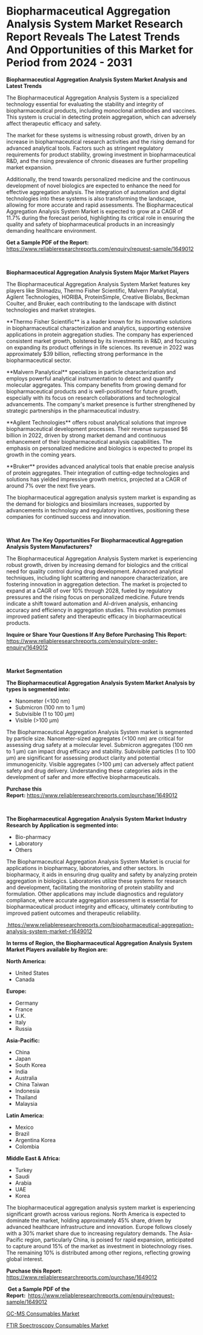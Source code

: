 <p><h1>Biopharmaceutical Aggregation Analysis System Market Research Report Reveals The Latest Trends And Opportunities of this Market for Period from 2024 - 2031</h1></p><p><strong>Biopharmaceutical Aggregation Analysis System Market Analysis and Latest Trends</strong></p>
<p><p>The Biopharmaceutical Aggregation Analysis System is a specialized technology essential for evaluating the stability and integrity of biopharmaceutical products, including monoclonal antibodies and vaccines. This system is crucial in detecting protein aggregation, which can adversely affect therapeutic efficacy and safety. </p><p>The market for these systems is witnessing robust growth, driven by an increase in biopharmaceutical research activities and the rising demand for advanced analytical tools. Factors such as stringent regulatory requirements for product stability, growing investment in biopharmaceutical R&D, and the rising prevalence of chronic diseases are further propelling market expansion. </p><p>Additionally, the trend towards personalized medicine and the continuous development of novel biologics are expected to enhance the need for effective aggregation analysis. The integration of automation and digital technologies into these systems is also transforming the landscape, allowing for more accurate and rapid assessments. The Biopharmaceutical Aggregation Analysis System Market is expected to grow at a CAGR of 11.7% during the forecast period, highlighting its critical role in ensuring the quality and safety of biopharmaceutical products in an increasingly demanding healthcare environment.</p></p>
<p><strong>Get a Sample PDF of the Report:&nbsp;</strong> <a href="https://www.reliableresearchreports.com/enquiry/request-sample/1649012?utm_campaign=31&utm_medium=2&utm_source=Github&utm_content=ia&utm_term=29122024&utm_id=biopharmaceutical-aggregation-analysis-system">https://www.reliableresearchreports.com/enquiry/request-sample/1649012</a></p>
<p>&nbsp;</p>
<p><strong>Biopharmaceutical Aggregation Analysis System Major Market Players</strong></p>
<p><p>The Biopharmaceutical Aggregation Analysis System Market features key players like Shimadzu, Thermo Fisher Scientific, Malvern Panalytical, Agilent Technologies, HORIBA, ProteinSimple, Creative Biolabs, Beckman Coulter, and Bruker, each contributing to the landscape with distinct technologies and market strategies.</p><p>**Thermo Fisher Scientific** is a leader known for its innovative solutions in biopharmaceutical characterization and analytics, supporting extensive applications in protein aggregation studies. The company has experienced consistent market growth, bolstered by its investments in R&D, and focusing on expanding its product offerings in life sciences. Its revenue in 2022 was approximately $39 billion, reflecting strong performance in the biopharmaceutical sector.</p><p>**Malvern Panalytical** specializes in particle characterization and employs powerful analytical instrumentation to detect and quantify molecular aggregates. This company benefits from growing demand for biopharmaceutical products and is well-positioned for future growth, especially with its focus on research collaborations and technological advancements. The company's market presence is further strengthened by strategic partnerships in the pharmaceutical industry.</p><p>**Agilent Technologies** offers robust analytical solutions that improve biopharmaceutical development processes. Their revenue surpassed $6 billion in 2022, driven by strong market demand and continuous enhancement of their biopharmaceutical analysis capabilities. The emphasis on personalized medicine and biologics is expected to propel its growth in the coming years.</p><p>**Bruker** provides advanced analytical tools that enable precise analysis of protein aggregates. Their integration of cutting-edge technologies and solutions has yielded impressive growth metrics, projected at a CAGR of around 7% over the next five years.</p><p>The biopharmaceutical aggregation analysis system market is expanding as the demand for biologics and biosimilars increases, supported by advancements in technology and regulatory incentives, positioning these companies for continued success and innovation.</p></p>
<p>&nbsp;</p>
<p><strong>What Are The Key Opportunities For Biopharmaceutical Aggregation Analysis System Manufacturers?</strong></p>
<p><p>The Biopharmaceutical Aggregation Analysis System market is experiencing robust growth, driven by increasing demand for biologics and the critical need for quality control during drug development. Advanced analytical techniques, including light scattering and nanopore characterization, are fostering innovation in aggregation detection. The market is projected to expand at a CAGR of over 10% through 2028, fueled by regulatory pressures and the rising focus on personalized medicine. Future trends indicate a shift toward automation and AI-driven analysis, enhancing accuracy and efficiency in aggregation studies. This evolution promises improved patient safety and therapeutic efficacy in biopharmaceutical products.</p></p>
<p><strong>Inquire or Share Your Questions If Any Before Purchasing This Report:</strong> <a href="https://www.reliableresearchreports.com/enquiry/pre-order-enquiry/1649012?utm_campaign=31&utm_medium=2&utm_source=Github&utm_content=ia&utm_term=29122024&utm_id=biopharmaceutical-aggregation-analysis-system">https://www.reliableresearchreports.com/enquiry/pre-order-enquiry/1649012</a></p>
<p>&nbsp;</p>
<p><strong>Market Segmentation</strong></p>
<p><strong>The Biopharmaceutical Aggregation Analysis System Market Analysis by types is segmented into:</strong></p>
<p><ul><li>Nanometer (<100 nm)</li><li>Submicron (100 nm to 1 μm)</li><li>Subvisible (1 to 100 μm)</li><li>Visible (>100 μm)</li></ul></p>
<p><p>The Biopharmaceutical Aggregation Analysis System market is segmented by particle size. Nanometer-sized aggregates (<100 nm) are critical for assessing drug safety at a molecular level. Submicron aggregates (100 nm to 1 μm) can impact drug efficacy and stability. Subvisible particles (1 to 100 μm) are significant for assessing product clarity and potential immunogenicity. Visible aggregates (>100 μm) can adversely affect patient safety and drug delivery. Understanding these categories aids in the development of safer and more effective biopharmaceuticals.</p></p>
<p><strong>Purchase this Report:&nbsp;</strong><a href="https://www.reliableresearchreports.com/purchase/1649012?utm_campaign=31&utm_medium=2&utm_source=Github&utm_content=ia&utm_term=29122024&utm_id=biopharmaceutical-aggregation-analysis-system">https://www.reliableresearchreports.com/purchase/1649012</a></p>
<p>&nbsp;</p>
<p><strong>The Biopharmaceutical Aggregation Analysis System Market Industry Research by Application is segmented into:</strong></p>
<p><ul><li>Bio-pharmacy</li><li>Laboratory</li><li>Others</li></ul></p>
<p><p>The Biopharmaceutical Aggregation Analysis System Market is crucial for applications in biopharmacy, laboratories, and other sectors. In biopharmacy, it aids in ensuring drug quality and safety by analyzing protein aggregation in biologics. Laboratories utilize these systems for research and development, facilitating the monitoring of protein stability and formulation. Other applications may include diagnostics and regulatory compliance, where accurate aggregation assessment is essential for biopharmaceutical product integrity and efficacy, ultimately contributing to improved patient outcomes and therapeutic reliability.</p></p>
<p><a href="https://www.reliableresearchreports.com/biopharmaceutical-aggregation-analysis-system-market-r1649012?utm_campaign=31&utm_medium=2&utm_source=Github&utm_content=ia&utm_term=29122024&utm_id=biopharmaceutical-aggregation-analysis-system">&nbsp;https://www.reliableresearchreports.com/biopharmaceutical-aggregation-analysis-system-market-r1649012</a></p>
<p><strong>In terms of Region, the Biopharmaceutical Aggregation Analysis System Market Players available by Region are:</strong></p>
<p>
    <p> <strong> North America: </strong>
        <ul>
            <li>United States</li>
            <li>Canada</li>
        </ul>
        </p> 
    <p> <strong> Europe: </strong>
        <ul>
            <li>Germany</li>
            <li>France</li>
            <li>U.K.</li>
            <li>Italy</li>
            <li>Russia</li>
        </ul>
        </p> 
    <p> <strong> Asia-Pacific: </strong>
        <ul>
            <li>China</li>
            <li>Japan</li>
            <li>South Korea</li>
            <li>India</li>
            <li>Australia</li>
            <li>China Taiwan</li>
            <li>Indonesia</li>
            <li>Thailand</li>
            <li>Malaysia</li>
        </ul>
        </p> 
    <p> <strong> Latin America: </strong>
        <ul>
            <li>Mexico</li>
            <li>Brazil</li>
            <li>Argentina Korea</li>
            <li>Colombia</li>
        </ul>
        </p> 
    <p> <strong> Middle East & Africa: </strong>
        <ul>
            <li>Turkey</li>
            <li>Saudi</li>
            <li>Arabia</li>
            <li>UAE</li>
            <li>Korea</li>
        </ul>
    </p>
    </p>
<p><p>The biopharmaceutical aggregation analysis system market is experiencing significant growth across various regions. North America is expected to dominate the market, holding approximately 45% share, driven by advanced healthcare infrastructure and innovation. Europe follows closely with a 30% market share due to increasing regulatory demands. The Asia-Pacific region, particularly China, is poised for rapid expansion, anticipated to capture around 15% of the market as investment in biotechnology rises. The remaining 10% is distributed among other regions, reflecting growing global interest.</p></p>
<p><strong>Purchase this Report: </strong><a href="https://www.reliableresearchreports.com/purchase/1649012?utm_campaign=31&utm_medium=2&utm_source=Github&utm_content=ia&utm_term=29122024&utm_id=biopharmaceutical-aggregation-analysis-system">https://www.reliableresearchreports.com/purchase/1649012</a></p>
<p>&nbsp;<strong>Get a Sample PDF of the Report:&nbsp;&nbsp;</strong><a href="https://www.reliableresearchreports.com/enquiry/request-sample/1649012?utm_campaign=31&utm_medium=2&utm_source=Github&utm_content=ia&utm_term=29122024&utm_id=biopharmaceutical-aggregation-analysis-system">https://www.reliableresearchreports.com/enquiry/request-sample/1649012</a></p>
<p><strong></strong></p>
<p><p><a href="https://github.com/bogganbillie6969/Market-Research-Report-List-1/blob/main/gc-ms-consumables-market.md?utm_campaign=31&utm_medium=2&utm_source=Github&utm_content=ia&utm_term=29122024&utm_id=biopharmaceutical-aggregation-analysis-system">GC-MS Consumables Market</a></p><p><a href="https://github.com/juniordelafrance/Market-Research-Report-List-5/blob/main/ftir-spectroscopy-consumables-market.md?utm_campaign=31&utm_medium=2&utm_source=Github&utm_content=ia&utm_term=29122024&utm_id=biopharmaceutical-aggregation-analysis-system">FTIR Spectroscopy Consumables Market</a></p></p>